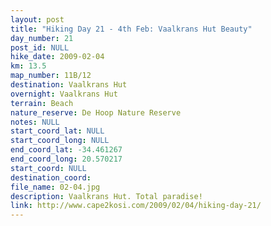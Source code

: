 ```yaml
---
layout: post
title: "Hiking Day 21 - 4th Feb: Vaalkrans Hut Beauty"
day_number: 21
post_id: NULL
hike_date: 2009-02-04
km: 13.5
map_number: 11B/12
destination: Vaalkrans Hut
overnight: Vaalkrans Hut
terrain: Beach
nature_reserve: De Hoop Nature Reserve
notes: NULL
start_coord_lat: NULL
start_coord_long: NULL
end_coord_lat: -34.461267
end_coord_long: 20.570217
start_coord: NULL
destination_coord: 
file_name: 02-04.jpg
description: Vaalkrans Hut. Total paradise!
link: http://www.cape2kosi.com/2009/02/04/hiking-day-21/
---
```


